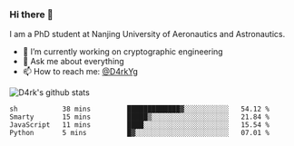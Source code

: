 ### Hi there 👋

I am a PhD student at Nanjing University of Aeronautics and Astronautics.

- 🔭 I’m currently working on cryptographic engineering
- 💬 Ask me about everything
- 📫 How to reach me: [@D4rkYg](https://twitter.com/D4rkYg)

![D4rk's github stats](https://github-readme-stats.vercel.app/api?username=dd4rk&show_icons=true&title_color=fff&icon_color=79ff97&text_color=9f9f9f&bg_color=151515)

<!--START_SECTION:waka-->
```text
sh           38 mins         █████████████▓░░░░░░░░░░░   54.12 % 
Smarty       15 mins         █████▒░░░░░░░░░░░░░░░░░░░   21.84 % 
JavaScript   11 mins         ████░░░░░░░░░░░░░░░░░░░░░   15.54 % 
Python       5 mins          █▓░░░░░░░░░░░░░░░░░░░░░░░   07.01 % 
```
<!--END_SECTION:waka-->
